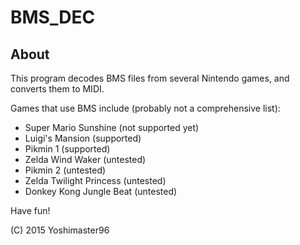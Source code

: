 # BMS_DEC

About
-----

This program decodes BMS files from several Nintendo games, and converts them to MIDI.

Games that use BMS include (probably not a comprehensive list):

  * Super Mario Sunshine (not supported yet)
  * Luigi's Mansion (supported)
  * Pikmin 1 (supported)
  * Zelda Wind Waker (untested)
  * Pikmin 2 (untested)
  * Zelda Twilight Princess (untested)
  * Donkey Kong Jungle Beat (untested)

Have fun!

(C) 2015 Yoshimaster96
